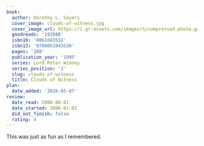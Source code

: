 ```yaml
---
book:
  author: Dorothy L. Sayers
  cover_image: clouds-of-witness.jpg
  cover_image_url: https://i.gr-assets.com/images/S/compressed.photo.goodreads.com/books/1287510321l/192888._SX98_.jpg
  goodreads: '192888'
  isbn10: '0061043532'
  isbn13: '9780061043536'
  pages: '288'
  publication_year: '1995'
  series: Lord Peter Wimsey
  series_position: '2'
  slug: clouds-of-witness
  title: Clouds of Witness
plan:
  date_added: '2016-05-07'
review:
  date_read: 2006-06-01
  date_started: 2006-01-01
  did_not_finish: false
  rating: 4
---
```


This was just as fun as I remembered.
